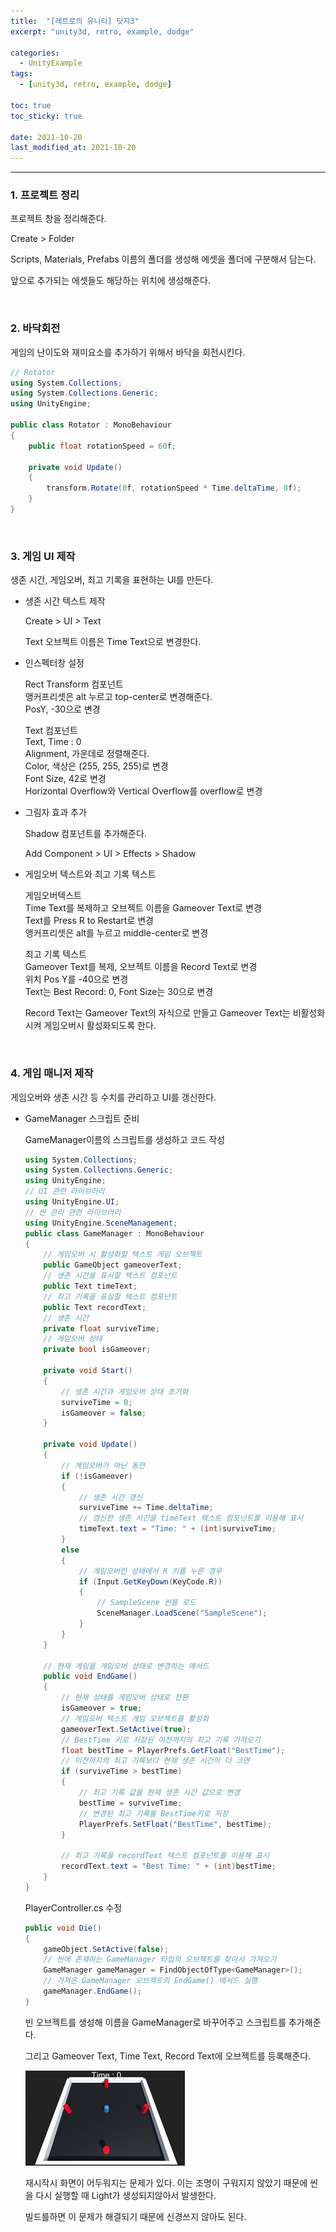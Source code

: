 ```yaml
---
title:  "[레트로의 유니티] 닷지3"
excerpt: "unity3d, retro, example, dodge"

categories:
  - UnityExample
tags:
  - [unity3d, retro, example, dodge]

toc: true
toc_sticky: true
 
date: 2021-10-20 
last_modified_at: 2021-10-20
---  
```


***

### 1. 프로젝트 정리
프로젝트 창을 정리해준다.  

Create > Folder

Scripts, Materials, Prefabs 이름의 폴더를 생성해 에셋을 폴더에 구분해서 담는다.  

앞으로 추가되는 에셋들도 해당하는 위치에 생성해준다.

<br/>

### 2. 바닥회전
게임의 난이도와 재미요소를 추가하기 위해서 바닥을 회전시킨다.  

```c#
// Rotator
using System.Collections;
using System.Collections.Generic;
using UnityEngine;

public class Rotator : MonoBehaviour
{
    public float rotationSpeed = 60f;

    private void Update()
    {
        transform.Rotate(0f, rotationSpeed * Time.deltaTime, 0f);
    }
}
```

<br/>

### 3. 게임 UI 제작  
생존 시간, 게임오버, 최고 기록을 표현하는 UI를 만든다.  

* 생존 시간 텍스트 제작  
  
  Create > UI > Text  

  Text 오브젝트 이름은 Time Text으로 변경한다.  
  
* 인스펙터창 설정  

  Rect Transform 컴포넌트  
  앵커프리셋은 alt 누르고 top-center로 변경해준다.  
  PosY, -30으로 변경

  Text 컴포넌트  
  Text, Time : 0  
  Alignment, 가운데로 정렬해준다.  
  Color, 색상은 (255, 255, 255)로 변경  
  Font Size, 42로 변경  
  Horizontal Overflow와 Vertical Overflow를 overflow로 변경

* 그림자 효과 추가  

  Shadow 컴포넌트를 추가해준다.  

  Add Component > UI > Effects > Shadow

* 게임오버 텍스트와 최고 기록 텍스트  


  게임오버텍스트  
  Time Text를 복제하고 오브젝트 이름을 Gameover Text로 변경  
  Text를 Press R to Restart로 변경  
  앵커프리셋은 alt를 누르고 middle-center로 변경

  최고 기록 텍스트  
  Gameover Text를 복제, 오브젝트 이름을 Record Text로 변경  
  위치 Pos Y를 -40으로 변경  
  Text는 Best Record: 0, Font Size는 30으로 변경  

  Record Text는 Gameover Text의 자식으로 만들고 Gameover Text는 비활성화 시켜 게임오버시 활성화되도록 한다.  

<br/>

### 4. 게임 매니저 제작

게임오버와 생존 시간 등 수치를 관리하고 UI를 갱신한다.  

* GameManager 스크립트 준비  

  GameManager이름의 스크립트를 생성하고 코드 작성  

  ```c#
  using System.Collections;
  using System.Collections.Generic;
  using UnityEngine;
  // UI 관련 라이브러리
  using UnityEngine.UI;
  // 씬 관리 관련 라이브러리 
  using UnityEngine.SceneManagement;
  public class GameManager : MonoBehaviour
  {
      // 게임오버 시 활성화할 텍스트 게임 오브젝트
      public GameObject gameoverText;
      // 생존 시간을 표시할 텍스트 컴포넌트  
      public Text timeText;
      // 최고 기록을 표실할 텍스트 컴포넌트
      public Text recordText;
      // 생존 시간
      private float surviveTime;
      // 게임오버 상태
      private bool isGameover;

      private void Start()
      {
          // 생존 시간과 게임오버 상태 초기화
          surviveTime = 0;
          isGameover = false;
      }

      private void Update()
      {
          // 게임오버가 아닌 동안
          if (!isGameover)
          {
              // 생존 시간 갱신
              surviveTime += Time.deltaTime;
              // 갱신한 생존 시간을 timeText 텍스트 컴포넌트를 이용해 표시
              timeText.text = "Time: " + (int)surviveTime;
          }
          else
          {
              // 게임오버인 상태에서 R 키를 누른 경우
              if (Input.GetKeyDown(KeyCode.R))
              {
                  // SampleScene 씬을 로드
                  SceneManager.LoadScene("SampleScene");
              }
          }
      }

      // 현재 게임을 게임오버 상태로 변경하는 메서드
      public void EndGame()
      {
          // 현재 상태를 게임오버 상태로 전환
          isGameover = true;
          // 게임오버 텍스트 게임 오브젝트를 활성화
          gameoverText.SetActive(true);
          // BestTime 키로 저장된 이전까지의 최고 기록 가져오기
          float bestTime = PlayerPrefs.GetFloat("BestTime");
          // 이전까지의 최고 기록보다 현재 생존 시간이 더 크면
          if (surviveTime > bestTime)
          {
              // 최고 기록 값을 현재 생존 시간 값으로 변경
              bestTime = surviveTime;
              // 변경된 최고 기록을 BestTime키로 저장
              PlayerPrefs.SetFloat("BestTime", bestTime);
          }

          // 최고 기록을 recordText 텍스트 컴포넌트를 이용해 표시
          recordText.text = "Best Time: " + (int)bestTime;
      }
  }
  ```
  
  PlayerController.cs 수정  

  ```c#
  public void Die()
  {
      gameObject.SetActive(false);
      // 씬에 존재하는 GameManager 타입의 오브젝트를 찾아서 가져오기
      GameManager gameManager = FindObjectOfType<GameManager>();
      // 가져온 GameManager 오브젝트의 EndGame() 메서드 실행
      gameManager.EndGame();
  }  
  ```

  빈 오브젝트를 생성해 이름을 GameManager로 바꾸어주고 스크립트를 추가해준다.  

  그리고 Gameover Text, Time Text, Record Text에 오브젝트를 등록해준다.  

  ![4](/assets/images/20211020_Posting/4.gif)

  재시작시 화면이 어두워지는 문제가 있다. 이는 조명이 구워지지 않았기 때문에 씬을 다시 실행할 때 Light가 생성되지않아서 발생한다.  

  빌드를하면 이 문제가 해결되기 때문에 신경쓰지 않아도 된다.